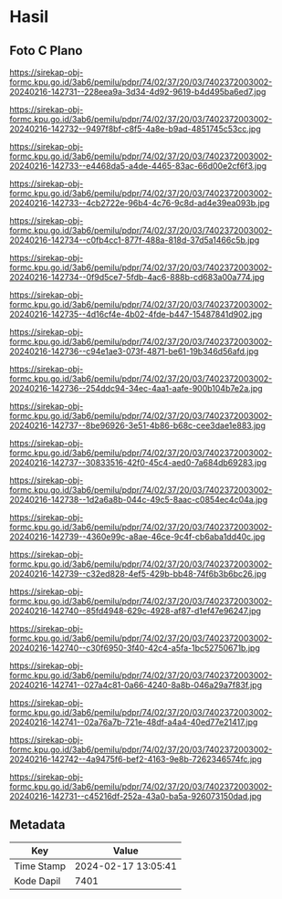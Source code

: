 # Hasil

## Foto C Plano

https://sirekap-obj-formc.kpu.go.id/3ab6/pemilu/pdpr/74/02/37/20/03/7402372003002-20240216-142731--228eea9a-3d34-4d92-9619-b4d495ba6ed7.jpg

https://sirekap-obj-formc.kpu.go.id/3ab6/pemilu/pdpr/74/02/37/20/03/7402372003002-20240216-142732--9497f8bf-c8f5-4a8e-b9ad-4851745c53cc.jpg

https://sirekap-obj-formc.kpu.go.id/3ab6/pemilu/pdpr/74/02/37/20/03/7402372003002-20240216-142733--e4468da5-a4de-4465-83ac-66d00e2cf6f3.jpg

https://sirekap-obj-formc.kpu.go.id/3ab6/pemilu/pdpr/74/02/37/20/03/7402372003002-20240216-142733--4cb2722e-96b4-4c76-9c8d-ad4e39ea093b.jpg

https://sirekap-obj-formc.kpu.go.id/3ab6/pemilu/pdpr/74/02/37/20/03/7402372003002-20240216-142734--c0fb4cc1-877f-488a-818d-37d5a1466c5b.jpg

https://sirekap-obj-formc.kpu.go.id/3ab6/pemilu/pdpr/74/02/37/20/03/7402372003002-20240216-142734--0f9d5ce7-5fdb-4ac6-888b-cd683a00a774.jpg

https://sirekap-obj-formc.kpu.go.id/3ab6/pemilu/pdpr/74/02/37/20/03/7402372003002-20240216-142735--4d16cf4e-4b02-4fde-b447-15487841d902.jpg

https://sirekap-obj-formc.kpu.go.id/3ab6/pemilu/pdpr/74/02/37/20/03/7402372003002-20240216-142736--c94e1ae3-073f-4871-be61-19b346d56afd.jpg

https://sirekap-obj-formc.kpu.go.id/3ab6/pemilu/pdpr/74/02/37/20/03/7402372003002-20240216-142736--254ddc94-34ec-4aa1-aafe-900b104b7e2a.jpg

https://sirekap-obj-formc.kpu.go.id/3ab6/pemilu/pdpr/74/02/37/20/03/7402372003002-20240216-142737--8be96926-3e51-4b86-b68c-cee3dae1e883.jpg

https://sirekap-obj-formc.kpu.go.id/3ab6/pemilu/pdpr/74/02/37/20/03/7402372003002-20240216-142737--30833516-42f0-45c4-aed0-7a684db69283.jpg

https://sirekap-obj-formc.kpu.go.id/3ab6/pemilu/pdpr/74/02/37/20/03/7402372003002-20240216-142738--1d2a6a8b-044c-49c5-8aac-c0854ec4c04a.jpg

https://sirekap-obj-formc.kpu.go.id/3ab6/pemilu/pdpr/74/02/37/20/03/7402372003002-20240216-142739--4360e99c-a8ae-46ce-9c4f-cb6aba1dd40c.jpg

https://sirekap-obj-formc.kpu.go.id/3ab6/pemilu/pdpr/74/02/37/20/03/7402372003002-20240216-142739--c32ed828-4ef5-429b-bb48-74f6b3b6bc26.jpg

https://sirekap-obj-formc.kpu.go.id/3ab6/pemilu/pdpr/74/02/37/20/03/7402372003002-20240216-142740--85fd4948-629c-4928-af87-d1ef47e96247.jpg

https://sirekap-obj-formc.kpu.go.id/3ab6/pemilu/pdpr/74/02/37/20/03/7402372003002-20240216-142740--c30f6950-3f40-42c4-a5fa-1bc52750671b.jpg

https://sirekap-obj-formc.kpu.go.id/3ab6/pemilu/pdpr/74/02/37/20/03/7402372003002-20240216-142741--027a4c81-0a66-4240-8a8b-046a29a7f83f.jpg

https://sirekap-obj-formc.kpu.go.id/3ab6/pemilu/pdpr/74/02/37/20/03/7402372003002-20240216-142741--02a76a7b-721e-48df-a4a4-40ed77e21417.jpg

https://sirekap-obj-formc.kpu.go.id/3ab6/pemilu/pdpr/74/02/37/20/03/7402372003002-20240216-142742--4a9475f6-bef2-4163-9e8b-7262346574fc.jpg

https://sirekap-obj-formc.kpu.go.id/3ab6/pemilu/pdpr/74/02/37/20/03/7402372003002-20240216-142731--c45216df-252a-43a0-ba5a-926073150dad.jpg


## Metadata

| Key        | Value               |
| ---------- | ------------------- |
| Time Stamp | 2024-02-17 13:05:41 |
| Kode Dapil | 7401                |



